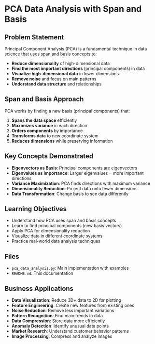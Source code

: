 # PCA Data Analysis with Span and Basis

## Problem Statement
Principal Component Analysis (PCA) is a fundamental technique in data science that uses span and basis concepts to:

- **Reduce dimensionality** of high-dimensional data
- **Find the most important directions** (principal components) in data
- **Visualize high-dimensional data** in lower dimensions
- **Remove noise** and focus on main patterns
- **Understand data structure** and relationships

## Span and Basis Approach
PCA works by finding a new basis (principal components) that:

1. **Spans the data space** efficiently
2. **Maximizes variance** in each direction
3. **Orders components** by importance
4. **Transforms data** to new coordinate system
5. **Reduces dimensions** while preserving information

## Key Concepts Demonstrated
- **Eigenvectors as Basis**: Principal components are eigenvectors
- **Eigenvalues as Importance**: Larger eigenvalues = more important directions
- **Variance Maximization**: PCA finds directions with maximum variance
- **Dimensionality Reduction**: Project data onto fewer dimensions
- **Data Transformation**: Change basis to see data differently

## Learning Objectives
- Understand how PCA uses span and basis concepts
- Learn to find principal components (new basis vectors)
- Apply PCA for dimensionality reduction
- Visualize data in different coordinate systems
- Practice real-world data analysis techniques

## Files
- `pca_data_analysis.py`: Main implementation with examples
- `README.md`: This documentation

## Business Applications
- **Data Visualization**: Reduce 3D+ data to 2D for plotting
- **Feature Engineering**: Create new features from existing ones
- **Noise Reduction**: Remove less important variations
- **Pattern Recognition**: Find main trends in data
- **Data Compression**: Store data more efficiently
- **Anomaly Detection**: Identify unusual data points
- **Market Research**: Understand customer behavior patterns
- **Image Processing**: Compress and analyze images
